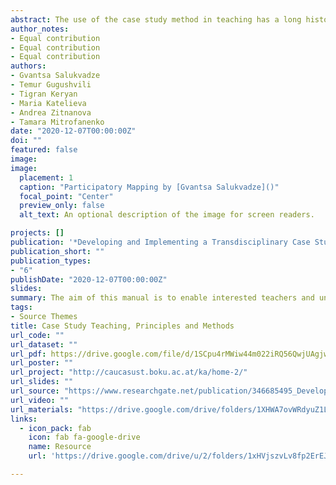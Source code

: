 ```yaml
---
abstract: The use of the case study method in teaching has a long history and is considered one of the unique tools for bridging the gap between theory and practice.  Case studies are important to help students establish a direct relation between societal issues and theoretical knowledge. Furthermore, Daneri, Trencher and Peterson (2015) argue that student-centered case studies could play an essential role in addressing problems of participating local communities.
author_notes:
- Equal contribution
- Equal contribution
- Equal contribution 
authors:
- Gvantsa Salukvadze
- Temur Gugushvili
- Tigran Keryan
- Maria Katelieva
- Andrea Zitnanova
- Tamara Mitrofanenko
date: "2020-12-07T00:00:00Z"
doi: ""
featured: false
image: 
image:
  placement: 1
  caption: "Participatory Mapping by [Gvantsa Salukvadze]()"
  focal_point: "Center"
  preview_only: false
  alt_text: An optional description of the image for screen readers.

projects: []
publication: '*Developing and Implementing a Transdisciplinary Case Study Course Manual for Lecturers*'
publication_short: ""
publication_types:
- "6"
publishDate: "2020-12-07T00:00:00Z"
slides: 
summary: The aim of this manual is to enable interested teachers and university staff to implement a transdisciplinary (field) case study course, similar to those developed, tested, and integrated into the curriculum at Armenian State Pedagogical University (ASPU) and Tbilisi State University (TSU).
tags:
- Source Themes
title: Case Study Teaching, Principles and Methods
url_code: ""
url_dataset: ""
url_pdf: https://drive.google.com/file/d/1SCpu4rMWiw44m022iRQ56QwjUAgjw_Oz/view?usp=sharing
url_poster: ""
url_project: "http://caucasust.boku.ac.at/ka/home-2/"
url_slides: ""
url_source: "https://www.researchgate.net/publication/346685495_Developing_and_Implementing_a_Transdisciplinary_Case_Study_Course_Manual_for_Lecturers?fbclid=IwAR0ygNw0zbL7LyB_OM-YK-Bsg7FJBRIyRPxdfkzrb6DBzZ7fKLXqoPrtZxM"
url_video: ""
url_materials: "https://drive.google.com/drive/folders/1XHWA7ovWRdyuZ1Lgl5WUHtVGWWu6pxNP?usp=sharing"
links:
  - icon_pack: fab
    icon: fab fa-google-drive 
    name: Resource
    url: 'https://drive.google.com/drive/u/2/folders/1xHVjszvLv8fp2ErEJJm59jHYDQXIkN3u'

---
```

